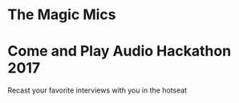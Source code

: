 # The Magic Mics
# Come and Play Audio Hackathon 2017

Recast your favorite interviews with you in the hotseat
